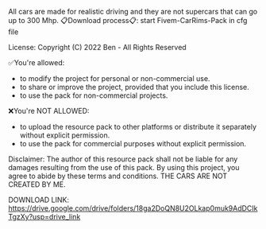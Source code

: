 All cars are made for realistic driving and they are not supercars that can go up to 300 Mhp.
📋Download process📋:​
start Fivem-CarRims-Pack in cfg file​

License:
Copyright (C) 2022 Ben - All Rights Reserved

✅You're allowed:
- to modify the project for personal or non-commercial use.
- to share or improve the project, provided that you include this license.
- to use the pack for non-commercial projects.

❌You're NOT ALLOWED:
- to upload the resource pack to other platforms or distribute it separately without explicit permission.
- to use the pack for commercial purposes without explicit permission.

Disclaimer:
The author of this resource pack shall not be liable for any damages resulting from the use of this pack.
By using this project, you agree to abide by these terms and conditions.
THE CARS ARE NOT CREATED BY ME​.

DOWNLOAD LINK:
https://drive.google.com/drive/folders/18ga2DoQN8U2OLkap0muk9AdDCIkTgzXy?usp=drive_link
